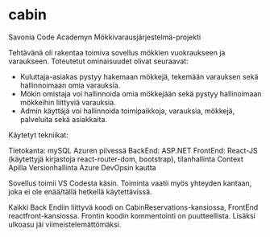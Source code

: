 # cabin
Savonia Code Academyn Mökkivarausjärjestelmä-projekti

Tehtävänä oli rakentaa toimiva sovellus mökkien vuokraukseen ja varaukseen. Toteutetut ominaisuudet olivat seuraavat:

- Kuluttaja-asiakas pystyy hakemaan mökkejä, tekemään varauksen sekä hallinnoimaan omia varauksia. 
- Mökin omistaja voi hallinnoida omia mökkejään sekä pystyy hallinoimaan mökkeihin liittyviä varauksia. 
- Admin käyttäjä voi hallinnoida toimipaikkoja, varauksia, mökkejä, palveluita sekä asiakkaita.

Käytetyt tekniikat:

   Tietokanta: mySQL Azuren pilvessä
   BackEnd: ASP.NET
   FrontEnd: React-JS (käytettyjä kirjastoja react-router-dom, bootstrap), tilanhallinta Context Apilla
   Versionhallinta Azure DevOpsin kautta
   
Sovellus toimii VS Codesta käsin. Toiminta vaatii myös yhteyden kantaan, joka ei ole enää/tällä hetkellä käytettävissä.

Kaikki Back Endiin liittyvä koodi on CabinReservations-kansiossa, FrontEnd reactfront-kansiossa. Frontin koodin kommentointi on puutteellista. Lisäksi ulkoasu jäi viimeistelemättömäksi.
